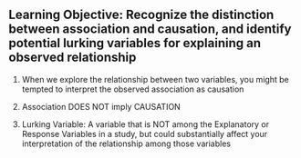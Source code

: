 <!-- Causation and Lurking Variables: Introduction --> 

## Learning Objective: Recognize the distinction between association and causation, and identify potential lurking variables for explaining an observed relationship ###

1. When we explore the relationship between two variables, you might be tempted to interpret the observed association as causation

2. Association DOES NOT imply CAUSATION

3. Lurking Variable: A variable that is NOT among the Explanatory or Response Variables in a study, but could substantially affect your interpretation of the relationship among those variables 